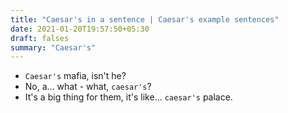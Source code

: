 ```yaml
---
title: "Caesar's in a sentence | Caesar's example sentences"
date: 2021-01-20T19:57:50+05:30
draft: falses
summary: "Caesar's"
---
```

- `Caesar's` mafia, isn't he?
- No, a... what - what, `caesar's`?
- It's a big thing for them, it's like... `caesar's` palace.
                 
